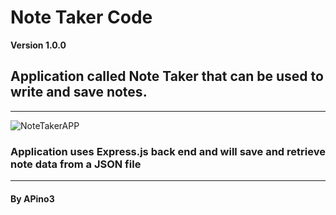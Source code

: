 # Note Taker Code

**Version 1.0.0**

## Application called Note Taker that can be used to write and save notes. 
---
![NoteTakerAPP](https://user-images.githubusercontent.com/100490266/174167061-bd56521a-5f0a-40e0-8aad-839bd29de778.PNG)


### Application uses Express.js back end and will save and retrieve note data from a JSON file
---

#### By APino3  
